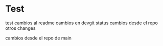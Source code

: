# Test
test
cambios al readme
cambios en devgit status
cambios desde el repo
otros changes

cambios desde el repo de main
